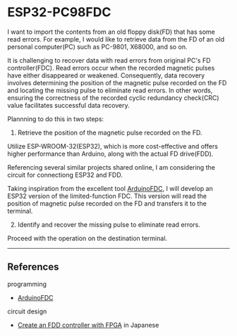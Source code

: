 # ESP32-PC98FDC

I want to import the contents from an old floppy disk(FD) that has some
read errors.  For example, I would like to retrieve data from the FD of
an old personal computer(PC) such as PC-9801, X68000, and so on.

It is challenging to recover data with read errors from original PC's
FD controller(FDC).  Read errors occur when the recorded magnetic pulses
have either disappeared or weakened.  Consequently, data recovery involves
determining the position of the magnetic pulse recorded on the FD and
locating the missing pulse to eliminate read errors.  In other words,
ensuring the correctness of the recorded cyclic redundancy check(CRC) value
facilitates successful data recovery.

Plannning to do this in two steps:

1. Retrieve the position of the magnetic pulse recorded on the FD.

 Utilize ESP-WROOM-32(ESP32), which is more cost-effective and offers
 higher performance than Arduino, along with the actual FD drive(FDD).

 Referencing several similar projects shared online, I am considering
 the circuit for connectiong ESP32 and FDD.

 Taking inspiration from the excellent tool
 [ArduinoFDC](https://github.com/dhansel/ArduinoFDC),
 I will develop an ESP32 version of the limited-function FDC.  This version
 will read the position of magnetic pulse recorded on the FD and transfers
 it to the terminal.

2. Identify and recover the missing pulse to eliminate read errors.

 Proceed with the operation on the destination terminal.

---
## References
programming
- [ArduinoFDC](https://github.com/dhansel/ArduinoFDC)

circuit design
- [Create an FDD controller with FPGA](http://s-sasaji.ddo.jp/bml3mk5/fddctrl01.htm) in Japanese
